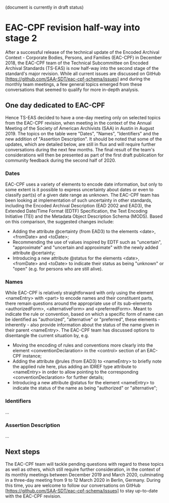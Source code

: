 (document is currently in draft status)

# EAC-CPF revision half-way into stage 2 
After a successful release of the technical update of the Encoded Archival Context - Corporate Bodies, Persons, and Families (EAC-CPF) in December 2018, the EAC-CPF team of the Technical Subcommittee on Encoded Archival Standards (TS-EAS) is now half-way into the second stage of the standard's major revision. While all current issues are discussed on GitHub  [https://github.com/SAA-SDT/eac-cpf-schema/issues] and during the monthly team meetings, a few general topics emerged from these conversations that seemed to qualify for more in-depth analysis. 
## One day dedicated to EAC-CPF
Hence TS-EAS decided to have a one-day meeting only on selected topics from the EAC-CPF revision, when meeting in the context of the Annual Meeting of the Society of American Archivists (SAA) in Austin in August 2019. The topics on the table were  "Dates", "Names", "Identifiers" and the new addition of "Assertion Description". It should be noted that some of the updates, which are detailed below, are still in flux and will require further conversations during the next few months. The final result of the team's considerations will then be presented as part of the first draft publication for community feedback during the second half of 2020.
### Dates
EAC-CPF uses a variety of elements to encode date information, but only to some extent is it possible to express uncertainty about dates or even to classify part(s) of a given date range as unknown. The EAC-CPF team has been looking at implementation of such uncertainty in other standards, including the Encoded Archival Description (EAD 2002 and EAD3), the Extended Date/Time Format (EDTF) Specification, the Text Encoding Initiative (TEI) and the Metadata Object Description Schema (MODS). Based on this comparison, the suggested changes include:
- Adding the attribute @certainty (from EAD3) to the elements &lt;date>, &lt;fromDate> and &lt;toDate>;
- Recommending the use of values inspired by EDTF such as "uncertain", "approximate" and "uncertain and approximate" with the newly added attribute @certainty;
- Introducing a new attribute @status for the elements &lt;date>, &lt;fromDate> and &lt;toDate> to indicate their status as being "unknown" or "open" (e.g. for persons who are still alive).
### Names
While EAC-CPF is relatively straightforward with only using the element &lt;nameEntry> with &lt;part> to encode names and their constituent parts, there remain questions around the appropriate use of its sub-elements &lt;authorizedForm>, &lt;alternativeForm> and &lt;preferredForm>. Meant to indicate the rule or convention, based on which a specific form of name can be identified as "authorized", "alternative" or "preferred", these elements - inherently - also provide information about the status of the name given in their parent &lt;nameEntry>. The EAC-CPF team has discussed options to disentangle the current situation by, e.g. 
- Moving the encoding of rules and conventions more clearly into the element &lt;conventionDeclaration> in the &lt;control> section of an EAC-CPF instance;
- Adding the attribute @rules (from EAD3) to &lt;nameEntry> to briefly note the applied rule here, plus adding an IDREF type attribute to &lt;nameEntry> in order to allow pointing to the corresponding &lt;conventionDeclaration> for further details;
- Introducing a new attribute @status for the element &lt;nameEntry> to indicate the status of the name as being "authorized" or "alternative";

### Identifiers
...
### Assertion Description
...
## Next steps
The EAC-CPF team will tackle pending questions with regard to these topics as well as others, which still require further consideration, in the context of its monthly meetings between December 2019 and March 2020, culminating in a three-day meeting from 9 to 12 March 2020 in Berlin, Germany. During this time, you are welcome to follow our conversations on GitHub [https://github.com/SAA-SDT/eac-cpf-schema/issues] to stay up-to-date with the EAC-CPF revision.
